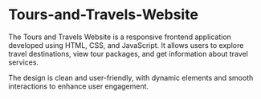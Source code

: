 # Tours-and-Travels-Website
The Tours and Travels Website is a responsive frontend application developed using HTML, CSS, and JavaScript.
It allows users to explore travel destinations, view tour packages, and get information about travel services.

The design is clean and user-friendly, with dynamic elements and smooth interactions to enhance user engagement.
